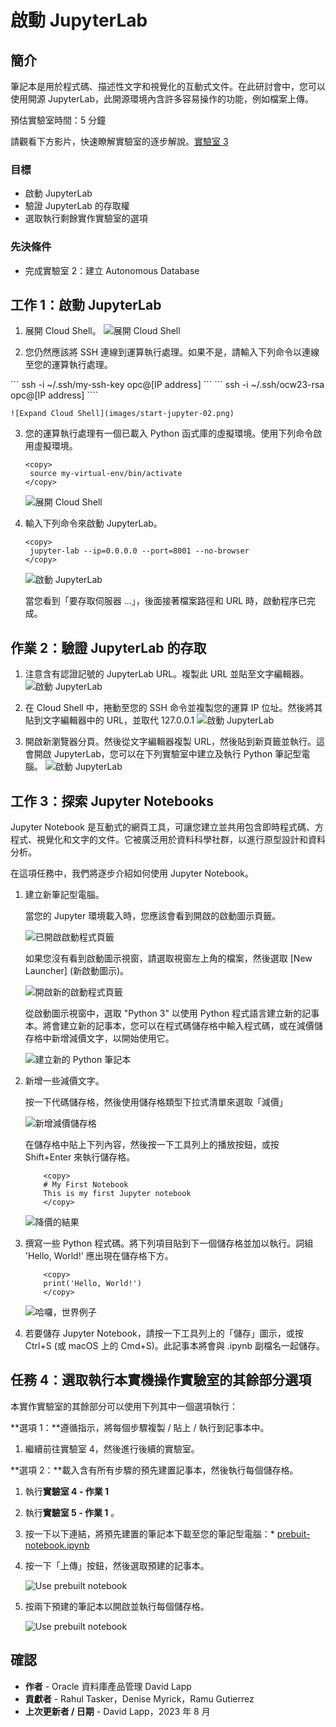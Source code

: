 # 啟動 JupyterLab

## 簡介

筆記本是用於程式碼、描述性文字和視覺化的互動式文件。在此研討會中，您可以使用開源 JupyterLab，此開源環境內含許多容易操作的功能，例如檔案上傳。

預估實驗室時間：5 分鐘

請觀看下方影片，快速瞭解實驗室的逐步解說。[實驗室 3](videohub:1_p5fff23s)

### 目標

*   啟動 JupyterLab
*   驗證 JupyterLab 的存取權
*   選取執行剩餘實作實驗室的選項

### 先決條件

*   完成實驗室 2：建立 Autonomous Database

## 工作 1：啟動 JupyterLab

1.  展開 Cloud Shell。 ![展開 Cloud Shell](images/start-jupyter-01.png)
    
2.  您仍然應該將 SSH 連線到運算執行處理。如果不是，請輸入下列命令以連線至您的運算執行處理。
    

\`\`\` ssh -i ~/.ssh/my-ssh-key opc@\[IP address\] \`\`\` \`\`\` ssh -i ~/.ssh/ocw23-rsa opc@\[IP address\] \`\`\`\`

    ![Expand Cloud Shell](images/start-jupyter-02.png) 
    

3.  您的運算執行處理有一個已載入 Python 函式庫的虛擬環境。使用下列命令啟用虛擬環境。
    
        <copy>
         source my-virtual-env/bin/activate
        </copy>
        
    
    ![展開 Cloud Shell](images/start-jupyter-03.png)
    
4.  輸入下列命令來啟動 JupyterLab。
    
        <copy>
         jupyter-lab --ip=0.0.0.0 --port=8001 --no-browser
        </copy>
        
    
    ![啟動 JupyterLab](images/start-jupyter-04.png)
    
    當您看到「要存取伺服器 ...」，後面接著檔案路徑和 URL 時，啟動程序已完成。
    

## 作業 2：驗證 JupyterLab 的存取

1.  注意含有認證記號的 JupyterLab URL。複製此 URL 並貼至文字編輯器。 ![啟動 JupyterLab](images/start-jupyter-05.png)
    
2.  在 Cloud Shell 中，捲動至您的 SSH 命令並複製您的運算 IP 位址。然後將其貼到文字編輯器中的 URL，並取代 127.0.0.1 ![啟動 JupyterLab](images/start-jupyter-06.png)
    
3.  開啟新瀏覽器分頁。然後從文字編輯器複製 URL，然後貼到新頁籤並執行。這會開啟 JupyterLab，您可以在下列實驗室中建立及執行 Python 筆記型電腦。 ![啟動 JupyterLab](images/start-jupyter-07.png)
    

## 工作 3：探索 Jupyter Notebooks

Jupyter Notebook 是互動式的網頁工具，可讓您建立並共用包含即時程式碼、方程式、視覺化和文字的文件。它被廣泛用於資料科學社群，以進行原型設計和資料分析。

在這項任務中，我們將逐步介紹如何使用 Jupyter Notebook。

1.  建立新筆記型電腦。
    
    當您的 Jupyter 環境載入時，您應該會看到開啟的啟動圖示頁籤。
    
    ![已開啟啟動程式頁籤](./images/launcher1.png)
    
    如果您沒有看到啟動圖示視窗，請選取視窗左上角的檔案，然後選取 \[New Launcher\] (新啟動圖示)。
    
    ![開啟新的啟動程式頁籤](./images/launcher2.png)
    
    從啟動圖示視窗中，選取 "Python 3" 以使用 Python 程式語言建立新的記事本。將會建立新的記事本，您可以在程式碼儲存格中輸入程式碼，或在減價儲存格中新增減價文字，以開始使用它。
    
    ![建立新的 Python 筆記本](./images/launcher3.png)
    
2.  新增一些減價文字。
    
    按一下代碼儲存格，然後使用儲存格類型下拉式清單來選取「減價」
    
    ![新增減價儲存格](./images/notebook1.png)
    
    在儲存格中貼上下列內容，然後按一下工具列上的播放按鈕，或按 Shift+Enter 來執行儲存格。
    
        	<copy>
        	# My First Notebook
        	This is my first Jupyter notebook
        	</copy>
        
    
    ![降價的結果](./images/notebook2.png)
    
3.  撰寫一些 Python 程式碼。將下列項目貼到下一個儲存格並加以執行。詞組 'Hello, World!' 應出現在儲存格下方。
    
        	<copy>
        	print('Hello, World!')
        	</copy>
        
        
    
    ![哈囉，世界例子](./images/notebook3.png)
    
4.  若要儲存 Jupyter Notebook，請按一下工具列上的「儲存」圖示，或按 Ctrl+S (或 macOS 上的 Cmd+S)。此記事本將會與 .ipynb 副檔名一起儲存。
    

## 任務 4：選取執行本實機操作實驗室的其餘部分選項

本實作實驗室的其餘部分可以使用下列其中一個選項執行：

**選項 1：**遵循指示，將每個步驟複製 / 貼上 / 執行到記事本中。

1.  繼續前往實驗室 4，然後進行後續的實驗室。

**選項 2：**載入含有所有步驟的預先建置記事本，然後執行每個儲存格。

1.  執行**實驗室 4 - 作業 1**
    
2.  執行**實驗室 5 - 作業 1** 。
    
3.  按一下以下連結，將預先建置的筆記本下載至您的筆記型電腦：\* [prebuit-notebook.ipynb](./files/prebuilt-notebook.ipynb)
    
4.  按一下「上傳」按鈕，然後選取預建的記事本。
    

     ![Use prebuilt notebook](./images/prebuilt-nb-01.png)
    

5.  按兩下預建的筆記本以開啟並執行每個儲存格。

     ![Use prebuilt notebook](./images/prebuilt-nb-02.png)
    

## 確認

*   **作者** - Oracle 資料庫產品管理 David Lapp
*   **貢獻者** - Rahul Tasker，Denise Myrick，Ramu Gutierrez
*   **上次更新者 / 日期** - David Lapp，2023 年 8 月
